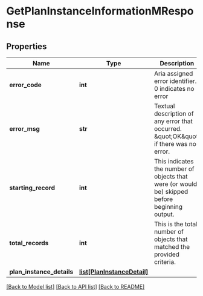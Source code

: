 # GetPlanInstanceInformationMResponse

## Properties
Name | Type | Description | Notes
------------ | ------------- | ------------- | -------------
**error_code** | **int** | Aria assigned error identifier. 0 indicates no error | 
**error_msg** | **str** | Textual description of any error that occurred. \&quot;OK\&quot; if there was no error. | 
**starting_record** | **int** | This indicates the number of objects that were (or would be) skipped before beginning output.  | [optional] 
**total_records** | **int** | This is the total number of objects that matched the provided criteria.  | [optional] 
**plan_instance_details** | [**list[PlanInstanceDetail]**](PlanInstanceDetail.md) |  | [optional] 

[[Back to Model list]](../README.md#documentation-for-models) [[Back to API list]](../README.md#documentation-for-api-endpoints) [[Back to README]](../README.md)



